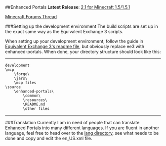##Enhanced Portals
**Latest Release**: [2.1 for Minecraft 1.5/1.5.1](http://www.minecraftforum.net/topic/1301217-)

[Minecraft Forums Thread](http://www.minecraftforum.net/topic/1301217-)

###Setting up the development environment
The build scripts are set up in the exact same way as the Equivalent Exchange 3 scripts.

When setting up your development environment, follow the guide in [Equivalent Exchange 3's readme file](https://github.com/pahimar/Equivalent-Exchange-3/blob/master/README.md), but obviously replace ee3 with enhanced-portals.
When done, your directory structure should look like this:

***
	development
	\mcp
		\forge\
		\jars\
		\mcp files
	\source
		\enhanced-portals\
			\common\
			\resources\
			\README.md
			\other files
***

###Translation
Currently I am in need of people that can translate Enhanced Portals into many different languages. If you are fluent in another language, feel free to head over to the [lang directory](https://github.com/ShadedDimension/enhanced-portals/tree/master/resources/mods/enhancedportals/lang), see what needs to be done and copy and edit the en_US.xml file.
